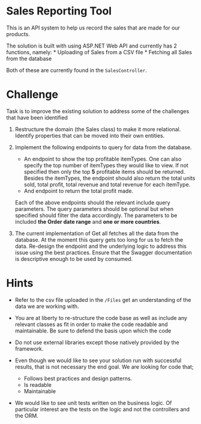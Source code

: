 # Sales Reporting Tool
This is an API system to help us record the sales that are made for our products.

The solution is built with using ASP.NET Web API and currently has 2 functions, namely:
    * Uploading of Sales from a CSV file
    * Fetching all Sales from the database

Both of these are currently found in the `SalesController`.


# Challenge
Task is to improve the existing solution to address some of the challenges that have been identified
1. Restructure the domain (the Sales class) to make it more relational. Identify properties that can be moved into their own entities.

2. Implement the following endpoints to query for data from the database. 
    * An endpoint to show the top profitable itemTypes. One can also specify the top number of itemTypes they would like to view. If not specified then only the top **5** profitable items should be returned. Besides the itemTypes, the endpoint should also return the total units sold, total profit, total revenue and total revenue for each itemType. 
    * And endpoint to return the total profit made. 

    Each of the above endpoints should the relevant include query parameters. The query parameters should be optional but when specified should filter the data accordingly. The parameters to be included **the Order date range** and **one or more countries**.

3. The current implementation of Get all fetches all the data from the database. At the moment this query gets too long for us to fetch the data. Re-design the endpoint and the underlying logic to address this issue using the best practices. Ensure that the Swagger documentation is descriptive enough to be used by consumed.

# Hints
- Refer to the csv file uploaded in the `/Files` get an understanding of the data we are working with. 
- You are at liberty to re-structure the code base as well as include any relevant classes as fit in order to make the code readable and maintainable. Be sure to defend the basis upon which the code 
- Do not use external libraries except those natively provided by the framework.
- Even though we would like to see your solution run with successful results, that is not necessary the end goal. We are looking for code that;
    - Follows best practices and design patterns.
    - Is readable
    - Maintainable

- We would like to see unit tests written on the business logic. Of particular interest are the tests on the logic and not the controllers and the ORM. 
